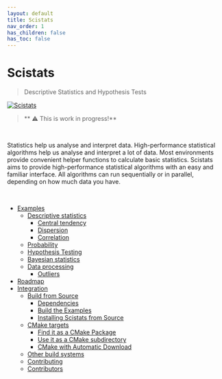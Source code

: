 ```yaml
---
layout: default
title: Scistats
nav_order: 1
has_children: false
has_toc: false
---
```

# Scistats

> Descriptive Statistics and Hypothesis Tests

[![Scistats](https://www.kdnuggets.com/wp-content/uploads/statistics-header.jpg)](https://alandefreitas.github.io/scistats/)

> ** ⚠️ This is work in progress!**

<br/>

Statistics help us analyse and interpret data. High-performance statistical algorithms help us analyse and interpret a lot of data. Most environments provide convenient helper functions to calculate basic statistics. Scistats aims to provide high-performance statistical algorithms with an easy and familiar interface. All algorithms can run sequentially or in parallel, depending on how much data you have.

<br/>

<!-- https://gist.github.com/jbroadway/2836900 -->


- [Examples](examples.md)
  - [Descriptive statistics](examples/descriptive-statistics.md)
    - [Central tendency](examples/descriptive-statistics/central-tendency.md)
    - [Dispersion](examples/descriptive-statistics/dispersion.md)
    - [Correlation](examples/descriptive-statistics/correlation.md)
  - [Probability](examples/probability.md)
  - [Hypothesis Testing](examples/hypothesis-testing.md)
  - [Bayesian statistics](examples/bayesian-statistics.md)
  - [Data processing](examples/data-processing.md)
    - [Outliers](examples/data-processing/outliers.md)
- [Roadmap](roadmap.md)
- [Integration](integration.md)
  - [Build from Source](integration/build-from-source.md)
    - [Dependencies](integration/build-from-source/dependencies.md)
    - [Build the Examples](integration/build-from-source/build-the-examples.md)
    - [Installing Scistats from Source](integration/build-from-source/installing-scistats-from-source.md)
  - [CMake targets](integration/cmake-targets.md)
    - [Find it as a CMake Package](integration/cmake-targets/find-it-as-a-cmake-package.md)
    - [Use it as a CMake subdirectory](integration/cmake-targets/use-it-as-a-cmake-subdirectory.md)
    - [CMake with Automatic Download](integration/cmake-targets/cmake-with-automatic-download.md)
  - [Other build systems](integration/other-build-systems.md)
  - [Contributing](integration/contributing.md)
  - [Contributors](integration/contributors.md)


<!-- Generated with mdsplit: https://github.com/alandefreitas/mdsplit -->
